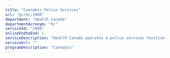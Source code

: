 ```yaml
---
title: "Cannabis Police Services"
url: "gc/hc/1960"
department: "Health Canada"
departmentAcronym: "hc"
serviceId: "1960"
onlineEndtoEnd: 1
serviceDescription: "Health Canada operates a police services function to respond to inquiries from law enforcement across the country about the cannabis program.  (CSCB)"
serviceUrl: ""
programDescription: "Cannabis"
---
```

